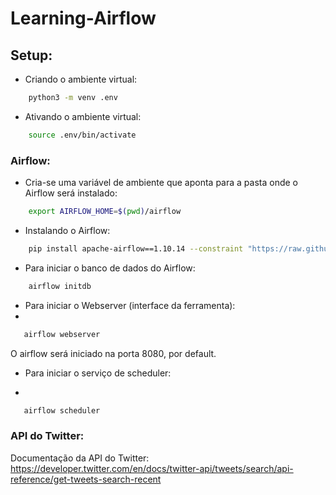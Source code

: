 # Learning-Airflow

## Setup:

* Criando o ambiente virtual:

```bash
    python3 -m venv .env
```

* Ativando o ambiente virtual:

```bash
    source .env/bin/activate
```
### Airflow:

* Cria-se  uma variável de ambiente que aponta para a pasta onde o Airflow será instalado:

```bash
    export AIRFLOW_HOME=$(pwd)/airflow
```

* Instalando o Airflow:

```bash
    pip install apache-airflow==1.10.14 --constraint "https://raw.githubusercontent.com/apache/airflow/constraints-1.10.14/constraints-3.7.txt"
```

* Para iniciar o banco de dados do Airflow:

```bash
    airflow initdb
```

* Para iniciar o Webserver (interface da ferramenta):
* 
```bash
   airflow webserver
```

O airflow será iniciado na porta 8080, por default.

* Para iniciar o serviço de scheduler:

* 
```bash
   airflow scheduler
```
### API do Twitter:

Documentação da API do Twitter: https://developer.twitter.com/en/docs/twitter-api/tweets/search/api-reference/get-tweets-search-recent 
